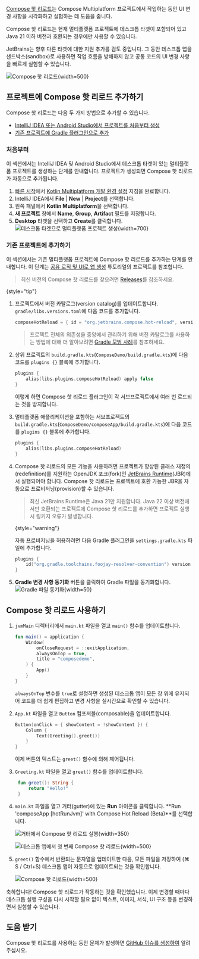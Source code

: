 [//]: # (title: Compose 핫 리로드)

<primary-label ref="beta"/>

[Compose 핫 리로드](https://github.com/JetBrains/compose-hot-reload)는 Compose Multiplatform 프로젝트에서 작업하는 동안 UI 변경 사항을 시각화하고 실험하는 데 도움을 줍니다.

Compose 핫 리로드는 현재 멀티플랫폼 프로젝트에 데스크톱 타겟이 포함되어 있고 Java 21 이하 버전과 호환되는 경우에만 사용할 수 있습니다.

JetBrains는 향후 다른 타겟에 대한 지원 추가를 검토 중입니다. 그 동안 데스크톱 앱을 샌드박스(sandbox)로 사용하면 작업 흐름을 방해하지 않고 공통 코드의 UI 변경 사항을 빠르게 실험할 수 있습니다.

![Compose 핫 리로드](compose-hot-reload.gif){width=500}

## 프로젝트에 Compose 핫 리로드 추가하기

Compose 핫 리로드는 다음 두 가지 방법으로 추가할 수 있습니다.

*   [IntelliJ IDEA 또는 Android Studio에서 프로젝트를 처음부터 생성](#from-scratch)
*   [기존 프로젝트에 Gradle 플러그인으로 추가](#to-an-existing-project)

### 처음부터

이 섹션에서는 IntelliJ IDEA 및 Android Studio에서 데스크톱 타겟이 있는 멀티플랫폼 프로젝트를 생성하는 단계를 안내합니다. 프로젝트가 생성되면 Compose 핫 리로드가 자동으로 추가됩니다.

1.  [빠른 시작](quickstart.md)에서 [Kotlin Multiplatform 개발 환경 설정](quickstart.md#set-up-the-environment) 지침을 완료합니다.
2.  IntelliJ IDEA에서 **File** | **New** | **Project**를 선택합니다.
3.  왼쪽 패널에서 **Kotlin Multiplatform**을 선택합니다.
4.  **새 프로젝트** 창에서 **Name**, **Group**, **Artifact** 필드를 지정합니다.
5.  **Desktop** 타겟을 선택하고 **Create**를 클릭합니다.
    ![데스크톱 타겟으로 멀티플랫폼 프로젝트 생성](create-desktop-project.png){width=700}

### 기존 프로젝트에 추가하기

이 섹션에서는 기존 멀티플랫폼 프로젝트에 Compose 핫 리로드를 추가하는 단계를 안내합니다. 이 단계는 [공유 로직 및 UI로 앱 생성](compose-multiplatform-create-first-app.md) 튜토리얼의 프로젝트를 참조합니다.

> 최신 버전의 Compose 핫 리로드를 찾으려면 [Releases](https://github.com/JetBrains/compose-hot-reload/releases)를 참조하세요.
>
{style="tip"}

1.  프로젝트에서 버전 카탈로그(version catalog)를 업데이트합니다. `gradle/libs.versions.toml`에 다음 코드를 추가합니다.
    ```kotlin
    composeHotReload = { id = "org.jetbrains.compose.hot-reload", version.ref = "composeHotReload"}
    ```

    > 프로젝트 전체의 의존성을 중앙에서 관리하기 위해 버전 카탈로그를 사용하는 방법에 대해 더 알아보려면 [Gradle 모범 사례](https://kotlinlang.org/gradle-best-practices.html)를 참조하세요.

2.  상위 프로젝트의 `build.gradle.kts`(`ComposeDemo/build.gradle.kts`)에 다음 코드를 `plugins {}` 블록에 추가합니다.
    ```kotlin
    plugins {
        alias(libs.plugins.composeHotReload) apply false
    }
    ```
    이렇게 하면 Compose 핫 리로드 플러그인이 각 서브프로젝트에서 여러 번 로드되는 것을 방지합니다.

3.  멀티플랫폼 애플리케이션을 포함하는 서브프로젝트의 `build.gradle.kts`(`ComposeDemo/composeApp/build.gradle.kts`)에 다음 코드를 `plugins {}` 블록에 추가합니다.
    ```kotlin
    plugins {
        alias(libs.plugins.composeHotReload)
    }
    ```

4.  Compose 핫 리로드의 모든 기능을 사용하려면 프로젝트가 향상된 클래스 재정의(redefinition)를 지원하는 OpenJDK 포크(fork)인 [JetBrains Runtime](https://github.com/JetBrains/JetBrainsRuntime)(JBR)에서 실행되어야 합니다.
    Compose 핫 리로드는 프로젝트에 호환 가능한 JBR을 자동으로 프로비저닝(provision)할 수 있습니다.

    > 최신 JetBrains Runtime은 Java 21만 지원합니다. Java 22 이상 버전에서만 호환되는 프로젝트에 Compose 핫 리로드를 추가하면 프로젝트 실행 시 링키지 오류가 발생합니다.
    >
    {style="warning"}

    자동 프로비저닝을 허용하려면 다음 Gradle 플러그인을 `settings.gradle.kts` 파일에 추가합니다.

    ```kotlin
    plugins {
        id("org.gradle.toolchains.foojay-resolver-convention") version "%foojayResolverConventionVersion%"
    }
    ```

5.  **Gradle 변경 사항 동기화** 버튼을 클릭하여 Gradle 파일을 동기화합니다. ![Gradle 파일 동기화](gradle-sync.png){width=50}

## Compose 핫 리로드 사용하기

1.  `jvmMain` 디렉터리에서 `main.kt` 파일을 열고 `main()` 함수를 업데이트합니다.
    ```kotlin
    fun main() = application {
        Window(
            onCloseRequest = ::exitApplication,
            alwaysOnTop = true,
            title = "composedemo",
        ) {
            App()
        }
    }
    ```
    `alwaysOnTop` 변수를 `true`로 설정하면 생성된 데스크톱 앱이 모든 창 위에 유지되어 코드를 더 쉽게 편집하고 변경 사항을 실시간으로 확인할 수 있습니다.

2.  `App.kt` 파일을 열고 `Button` 컴포저블(composable)을 업데이트합니다.
    ```kotlin
    Button(onClick = { showContent = !showContent }) {
        Column {
            Text(Greeting().greet())
        }
    }
    ```
    이제 버튼의 텍스트는 `greet()` 함수에 의해 제어됩니다.

3.  `Greeting.kt` 파일을 열고 `greet()` 함수를 업데이트합니다.
    ```kotlin
     fun greet(): String {
         return "Hello!"
     }
    ```

4.  `main.kt` 파일을 열고 거터(gutter)에 있는 **Run** 아이콘을 클릭합니다.
    **Run 'composeApp [hotRunJvm]' with Compose Hot Reload (Beta)**를 선택합니다.

    ![거터에서 Compose 핫 리로드 실행](compose-hot-reload-gutter-run.png){width=350}

    ![데스크톱 앱에서 첫 번째 Compose 핫 리로드](compose-hot-reload-hello.png){width=500}

5.  `greet()` 함수에서 반환되는 문자열을 업데이트한 다음, 모든 파일을 저장하여 (<shortcut>⌘ S</shortcut> / <shortcut>Ctrl+S</shortcut>) 데스크톱 앱이 자동으로 업데이트되는 것을 확인합니다.

    ![Compose 핫 리로드](compose-hot-reload.gif){width=500}

축하합니다! Compose 핫 리로드가 작동하는 것을 확인했습니다. 이제 변경할 때마다 데스크톱 실행 구성을 다시 시작할 필요 없이 텍스트, 이미지, 서식, UI 구조 등을 변경하면서 실험할 수 있습니다.

## 도움 받기

Compose 핫 리로드를 사용하는 동안 문제가 발생하면 [GitHub 이슈를 생성하여](https://github.com/JetBrains/compose-hot-reload/issues) 알려주십시오.